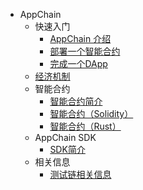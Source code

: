- AppChain
    - 快速入门
        - [AppChain 介绍](zh-cn/appchain/get-started/intro.md)
        - [部署一个智能合约](zh-cn/appchain/get-started/smart-contract.md)
        - [完成一个DApp](zh-cn/appchain/get-started/dapp.md)
    - [经济机制](zh-cn/appchain/economic-model.md)
    - 智能合约
        - [智能合约简介](zh-cn/appchain/smart-contract/intro.md)
        - [智能合约（Solidity）](zh-cn/appchain/smart-contract/solidity.md)
        - [智能合约（Rust）](zh-cn/appchain/smart-contract/rust.md)
    - AppChain SDK
        - [SDK简介](zh-cn/appchain/sdk/intro.md)
    - 相关信息
        - [测试链相关信息](zh-cn/appchain/miscellaneous/testnet.md)